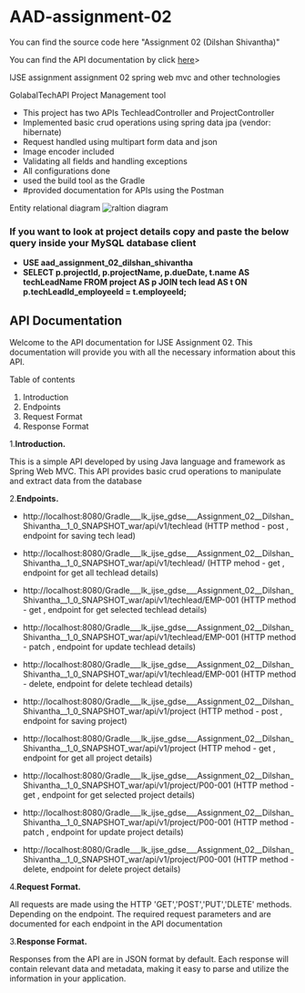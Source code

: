 # AAD-assignment-02
You can find the source code here "Assignment 02 (Dilshan Shivantha)"

<p>You can find the API documentation by click <a href="[![Run in Postman](https://run.pstmn.io/button.svg)](https://app.getpostman.com/run-collection/28171920-596fdb63-a485-435d-bd3a-15d05f26de67?action=collection%2Ffork&source=rip_markdown&collection-url=entityId%3D28171920-596fdb63-a485-435d-bd3a-15d05f26de67%26entityType%3Dcollection%26workspaceId%3D7cb2ef9d-9e24-46d9-9664-c75127bdac06)">here</a>></p>


IJSE assignment assignment 02 spring web mvc and other technologies

GolabalTechAPI Project Management tool

  - This project has two APIs TechleadController and ProjectController
  - Implemented basic crud operations using spring data jpa (vendor: hibernate)
  - Request handled using multipart form data and json
  - Image encoder included
  - Validating all fields and handling exceptions
  - All configurations done
  - used the build tool as the Gradle
  - #provided documentation for APIs using the Postman

Entity relational diagram
![raltion diagram](https://github.com/Shivantha56/AAD-assignment-02/assets/111634293/bdf0b310-fcfd-4f25-8a5c-65c79ddbcc28)

### If you want to look at project details copy and paste the below query inside your MySQL database client
- **USE aad_assignment_02_dilshan_shivantha**
- **SELECT p.projectId, p.projectName, p.dueDate, t.name AS techLeadName FROM project AS p JOIN tech lead AS t ON p.techLeadId_employeeId = t.employeeId;**

## API Documentation

Welcome to the API documentation for IJSE Assignment 02. This documentation will provide you with all the necessary information about this API.

Table of contents
  1. Introduction
  2. Endpoints
  3. Request Format
  4. Response Format
  
1.**Introduction.**

This is a simple API developed by using Java language and framework as Spring Web MVC. This API provides basic crud operations to manipulate and extract data from the database

2.**Endpoints.**

- http://localhost:8080/Gradle___lk_ijse_gdse___Assignment_02__Dilshan_Shivantha__1_0_SNAPSHOT_war/api/v1/techlead (HTTP method - post , endpoint for saving tech lead)
- http://localhost:8080/Gradle___lk_ijse_gdse___Assignment_02__Dilshan_Shivantha__1_0_SNAPSHOT_war/api/v1/techlead/ (HTTP mehod - get , endpoint for get all techlead details)
- http://localhost:8080/Gradle___lk_ijse_gdse___Assignment_02__Dilshan_Shivantha__1_0_SNAPSHOT_war/api/v1/techlead/EMP-001 (HTTP method - get , endpoint for get selected techlead details)
- http://localhost:8080/Gradle___lk_ijse_gdse___Assignment_02__Dilshan_Shivantha__1_0_SNAPSHOT_war/api/v1/techlead/EMP-001 (HTTP method - patch , endpoint for update techlead details)
- http://localhost:8080/Gradle___lk_ijse_gdse___Assignment_02__Dilshan_Shivantha__1_0_SNAPSHOT_war/api/v1/techlead/EMP-001 (HTTP method - delete, endpoint for delete techlead details)

- http://localhost:8080/Gradle___lk_ijse_gdse___Assignment_02__Dilshan_Shivantha__1_0_SNAPSHOT_war/api/v1/project (HTTP method - post , endpoint for saving project)
- http://localhost:8080/Gradle___lk_ijse_gdse___Assignment_02__Dilshan_Shivantha__1_0_SNAPSHOT_war/api/v1/project (HTTP mehod - get , endpoint for get all project details)
- http://localhost:8080/Gradle___lk_ijse_gdse___Assignment_02__Dilshan_Shivantha__1_0_SNAPSHOT_war/api/v1/project/P00-001 (HTTP method - get , endpoint for get selected project details)
- http://localhost:8080/Gradle___lk_ijse_gdse___Assignment_02__Dilshan_Shivantha__1_0_SNAPSHOT_war/api/v1/project/P00-001 (HTTP method - patch , endpoint for update project details)
- http://localhost:8080/Gradle___lk_ijse_gdse___Assignment_02__Dilshan_Shivantha__1_0_SNAPSHOT_war/api/v1/project/P00-001 (HTTP method - delete, endpoint for delete project details)


4.**Request Format.**

All requests are made using the HTTP 'GET','POST','PUT','DLETE' methods. Depending on the endpoint. The required request parameters and are documented for each endpoint in the API documentation

3.**Response Format.**

Responses from the API are in JSON format by default. Each response will contain relevant data and metadata, making it easy to parse and utilize the information in your application.
